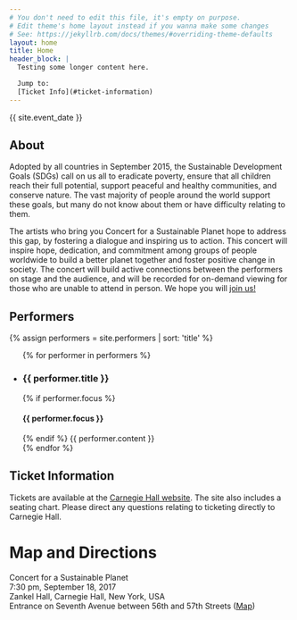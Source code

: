 ```yaml
---
# You don't need to edit this file, it's empty on purpose.
# Edit theme's home layout instead if you wanna make some changes
# See: https://jekyllrb.com/docs/themes/#overriding-theme-defaults
layout: home
title: Home
header_block: |
  Testing some longer content here.  

  Jump to:  
  [Ticket Info](#ticket-information)
---
```


{{ site.event_date }}

## About

Adopted by all countries in September 2015, the Sustainable Development Goals (SDGs) call on us all to eradicate poverty, ensure that all children reach their full potential, support peaceful and healthy communities, and conserve nature. The vast majority of people around the world support these goals, but many do not know about them or have difficulty relating to them.

The artists who bring you Concert for a Sustainable Planet hope to address this gap, by fostering a dialogue and inspiring us to action. This concert will inspire hope, dedication, and commitment among groups of people worldwide to build a better planet together and foster positive change in society. The concert will build active connections between the performers on stage and the audience, and will be recorded for on-demand viewing for those who are unable to attend in person. We hope you will [join us!](#ticket-information)

<!-- DO NOT EDIT -->
## Performers
{% assign performers = site.performers | sort: 'title' %}
<ul class="performers">
{% for performer in performers %}
  <li>
  <h3>{{ performer.title }}</h3>
  {% if performer.focus %}
  <h4>{{ performer.focus }}</h4>
  {% endif %}
  {{ performer.content }}
  </li>
{% endfor %}
</ul>
<!-- /PERFORMERS OUTPUT -->

## Ticket Information

Tickets are available at the [Carnegie Hall website](https://www.carnegiehall.org/Calendar/2017/9/18/0730/PM/Music-for-a-Sustainable-Planet/). The site also includes a seating chart. Please direct any questions relating to ticketing directly to Carnegie Hall.

# Map and Directions

Concert for a Sustainable Planet  
7:30 pm, September 18, 2017  
Zankel Hall, Carnegie Hall, New York, USA  
Entrance on Seventh Avenue between 56th and 57th Streets  ([Map](https://goo.gl/maps/JjqXNNranpM2))
